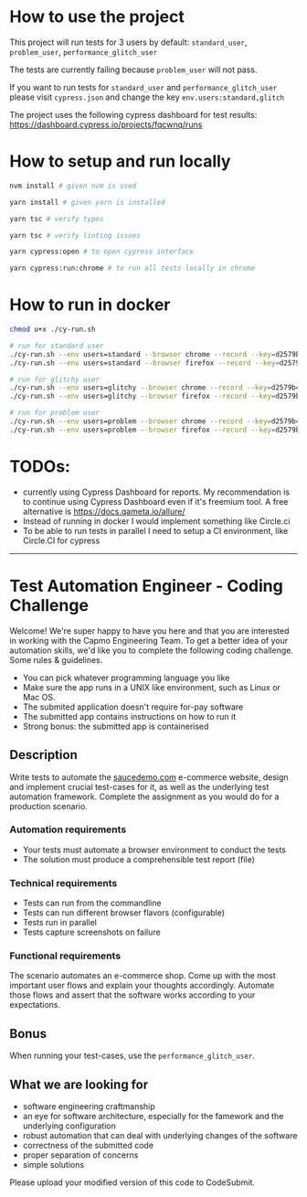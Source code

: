 # How to use the project

This project will run tests for 3 users by default: `standard_user`, `problem_user`, `performance_glitch_user`

The tests are currently failing because `problem_user` will not pass.

If you want to run tests for `standard_user` and `performance_glitch_user` please visit `cypress.json` and change the key `env.users:standard,glitch`

The project uses the following cypress dashboard for test results: https://dashboard.cypress.io/projects/fqcwnq/runs


# How to setup and run locally
```sh
nvm install # given nvm is used

yarn install # given yarn is installed

yarn tsc # verify types

yarn tsc # verify linting issues

yarn cypress:open # to open cypress interface

yarn cypress:run:chrome # to run all tests locally in chrome
```

# How to run in docker
```sh
chmod u+x ./cy-run.sh

# run for standard user
./cy-run.sh --env users=standard --browser chrome --record --key=d2579b42-e423-431a-aa08-fdd76cc4cadd
./cy-run.sh --env users=standard --browser firefox --record --key=d2579b42-e423-431a-aa08-fdd76cc4cadd

# run for glitchy user
./cy-run.sh --env users=glitchy --browser chrome --record --key=d2579b42-e423-431a-aa08-fdd76cc4cadd
./cy-run.sh --env users=glitchy --browser firefox --record --key=d2579b42-e423-431a-aa08-fdd76cc4cadd

# run for problem user
./cy-run.sh --env users=problem --browser chrome --record --key=d2579b42-e423-431a-aa08-fdd76cc4cadd
./cy-run.sh --env users=problem --browser firefox --record --key=d2579b42-e423-431a-aa08-fdd76cc4cadd

```

# TODOs:

- currently using Cypress Dashboard for reports. My recommendation is to continue using Cypress Dashboard even if it's freemium tool. A free alternative is https://docs.qameta.io/allure/
- Instead of running in docker I would implement something like Circle.ci
- To be able to run tests in parallel I need to setup a CI environment, like Circle.CI for cypress

--------------

# Test Automation Engineer - Coding Challenge

Welcome! We're super happy to have you here and that you are interested in working with the Capmo Engineering Team. To get a better idea of your automation skills, we'd like you to complete the following coding challenge. Some rules & guidelines.

- You can pick whatever programming language you like
- Make sure the app runs in a UNIX like environment, such as Linux or Mac OS.
- The submited application doesn't require for-pay software
- The submitted app contains instructions on how to run it
- Strong bonus: the submitted app is containerised

## Description

Write tests to automate the [saucedemo.com](https://www.saucedemo.com/) e-commerce website, design and implement crucial test-cases for it, as well as the underlying test automation framework. Complete the assignment as you would do for a production scenario.

### Automation requirements

- Your tests must automate a browser environment to conduct the tests
- The solution must produce a comprehensible test report (file)

### Technical requirements

- Tests can run from the commandline
- Tests can run different browser flavors (configurable)
- Tests run in parallel
- Tests capture screenshots on failure

### Functional requirements

The scenario automates an e-commerce shop. Come up with the most important user flows and explain your thoughts accordingly. Automate those flows and assert that the software works according to your expectations.

## Bonus

When running your test-cases, use the `performance_glitch_user`.

## What we are looking for

- software engineering craftmanship
- an eye for software architecture, especially for the famework and the underlying configuration
- robust automation that can deal with underlying changes of the software
- correctness of the submitted code
- proper separation of concerns
- simple solutions

Please upload your modified version of this code to CodeSubmit.
